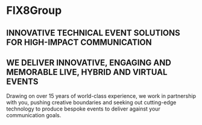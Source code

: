 # FIX8Group

## INNOVATIVE TECHNICAL EVENT SOLUTIONS FOR HIGH-IMPACT COMMUNICATION

## WE DELIVER INNOVATIVE, ENGAGING AND MEMORABLE LIVE, HYBRID AND VIRTUAL EVENTS

Drawing on over 15 years of world-class experience, we work in partnership with you, pushing creative boundaries and seeking out cutting-edge technology to produce bespoke events to deliver against your communication goals.
